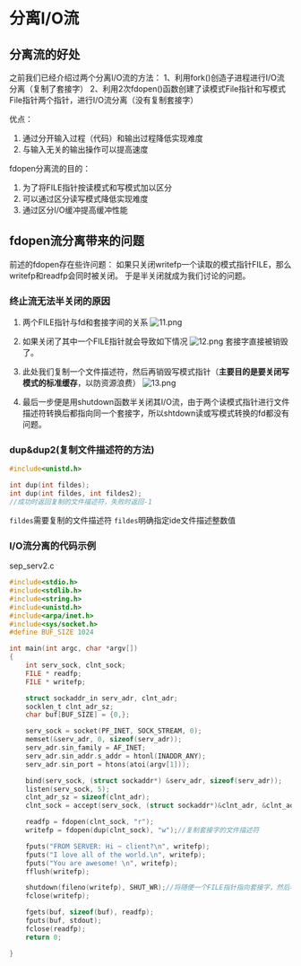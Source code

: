 # 分离I/O流
## 分离流的好处
之前我们已经介绍过两个分离I/O流的方法：
1、利用fork()创造子进程进行I/O流分离（复制了套接字）
2、利用2次fdopen()函数创建了读模式File指针和写模式File指针两个指针，进行I/O流分离（没有复制套接字）

优点：
1. 通过分开输入过程（代码）和输出过程降低实现难度
2. 与输入无关的输出操作可以提高速度

fdopen分离流的目的：
1. 为了将FILE指针按读模式和写模式加以区分
2. 可以通过区分读写模式降低实现难度
3. 通过区分I/O缓冲提高缓冲性能

## fdopen流分离带来的问题

前述的fdopen存在些许问题：
如果只关闭writefp一个读取的模式指针FILE，那么writefp和readfp会同时被关闭。
于是半关闭就成为我们讨论的问题。

### 终止流无法半关闭的原因
1. 两个FILE指针与fd和套接字间的关系
![11.png](0)

2. 如果关闭了其中一个FILE指针就会导致如下情况
![12.png](1)
套接字直接被销毁了。

3. 此处我们复制一个文件描述符，然后再销毁写模式指针（**主要目的是要关闭写模式的标准缓存**，以防资源浪费）
![13.png](2)

4. 最后一步便是用shutdown函数半关闭其I/O流，由于两个读模式指针进行文件描述符转换后都指向同一个套接字，所以shtdown读或写模式转换的fd都没有问题。

### dup&dup2(复制文件描述符的方法)
```c
#include<unistd.h>

int dup(int fildes);
int dup(int fildes, int fildes2);
//成功时返回复制的文件描述符，失败时返回-1
```
`fildes`需要复制的文件描述符
`fildes`明确指定ide文件描述整数值

### I/O流分离的代码示例
sep_serv2.c
```c
#include<stdio.h>
#include<stdlib.h>
#include<string.h>
#include<unistd.h>
#include<arpa/inet.h>
#include<sys/socket.h>
#define BUF_SIZE 1024

int main(int argc, char *argv[])
{
	int serv_sock, clnt_sock;
	FILE * readfp;
	FILE * writefp;

	struct sockaddr_in serv_adr, clnt_adr;
	socklen_t clnt_adr_sz;
	char buf[BUF_SIZE] = {0,};

	serv_sock = socket(PF_INET, SOCK_STREAM, 0);
	memset(&serv_adr, 0, sizeof(serv_adr));
	serv_adr.sin_family = AF_INET;
	serv_adr.sin_addr.s_addr = htonl(INADDR_ANY);
	serv_adr.sin_port = htons(atoi(argv[1]));

	bind(serv_sock, (struct sockaddr*) &serv_adr, sizeof(serv_adr));
	listen(serv_sock, 5);
	clnt_adr_sz = sizeof(clnt_adr);
	clnt_sock = accept(serv_sock, (struct sockaddr*)&clnt_adr, &clnt_adr_sz);

	readfp = fdopen(clnt_sock, "r");
	writefp = fdopen(dup(clnt_sock), "w");//复制套接字的文件描述符

	fputs("FROM SERVER: Hi ~ client?\n", writefp);
	fputs("I love all of the world.\n", writefp);
	fputs("You are awesome! \n", writefp);
	fflush(writefp);

	shutdown(fileno(writefp), SHUT_WR);//将随便一个FILE指针指向套接字，然后半关闭。
	fclose(writefp);

	fgets(buf, sizeof(buf), readfp);
	fputs(buf, stdout);
	fclose(readfp);
	return 0;

}
```
